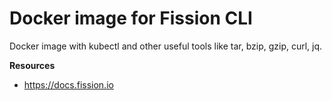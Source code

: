 # Docker image for Fission CLI

Docker image with kubectl and other useful tools like tar, bzip, gzip, curl, jq.

**Resources**

- <https://docs.fission.io>